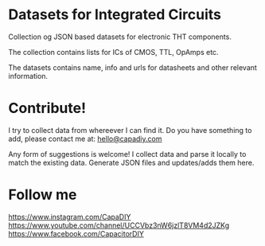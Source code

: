 # Datasets for Integrated Circuits
Collection og JSON based datasets for electronic THT components.

The collection contains lists for ICs of CMOS, TTL, OpAmps etc.

The datasets contains name, info and urls for datasheets and other relevant information.


# Contribute!
I try to collect data from whereever I can find it. Do you have something to add, please contact me at: hello@capadiy.com

Any form of suggestions is welcome! I collect data and parse it locally to match the existing data. Generate JSON files and updates/adds them here.

# Follow me
https://www.instagram.com/CapaDIY
https://www.youtube.com/channel/UCCVbz3nW6jzlT8VM4d2JZKg
https://www.facebook.com/CapacitorDIY
